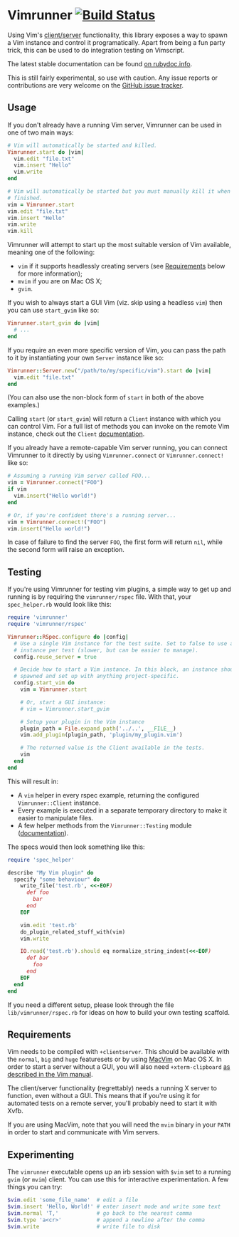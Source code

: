 # Vimrunner [![Build Status](https://secure.travis-ci.org/AndrewRadev/vimrunner.png?branch=master)](http://travis-ci.org/AndrewRadev/vimrunner)

Using Vim's
[client/server](http://vimdoc.sourceforge.net/htmldoc/remote.html#clientserver)
functionality, this library exposes a way to spawn a Vim instance and control
it programatically. Apart from being a fun party trick, this can be used to do
integration testing on Vimscript.

The latest stable documentation can be found
[on rubydoc.info](http://rubydoc.info/gems/vimrunner/frames).

This is still fairly experimental, so use with caution. Any issue reports or
contributions are very welcome on the
[GitHub issue tracker](https://github.com/AndrewRadev/Vimrunner/issues).

## Usage

If you don't already have a running Vim server, Vimrunner can be used in one
of two main ways:

```ruby
# Vim will automatically be started and killed.
Vimrunner.start do |vim|
  vim.edit "file.txt"
  vim.insert "Hello"
  vim.write
end
```

```ruby
# Vim will automatically be started but you must manually kill it when you are
# finished.
vim = Vimrunner.start
vim.edit "file.txt"
vim.insert "Hello"
vim.write
vim.kill
```

Vimrunner will attempt to start up the most suitable version of Vim available,
meaning one of the following:

* `vim` if it supports headlessly creating servers (see [Requirements](#requirements) below for more information);
* `mvim` if you are on Mac OS X;
* `gvim`.

If you wish to always start a GUI Vim (viz. skip using a headless `vim`) then
you can use `start_gvim` like so:

```ruby
Vimrunner.start_gvim do |vim|
  # ...
end
```

If you require an even more specific version of Vim, you can pass the path to
it by instantiating your own `Server` instance like so:

```ruby
Vimrunner::Server.new("/path/to/my/specific/vim").start do |vim|
  vim.edit "file.txt"
end
```

(You can also use the non-block form of `start` in both of the above
examples.)

Calling `start` (or `start_gvim`) will return a `Client` instance with which
you can control Vim. For a full list of methods you can invoke on the remote
Vim instance, check out the `Client`
[documentation](http://rubydoc.info/gems/vimrunner/Vimrunner/Client).

If you already have a remote-capable Vim server running, you can connect
Vimrunner to it directly by using `Vimrunner.connect` or `Vimrunner.connect!`
like so:

```ruby
# Assuming a running Vim server called FOO...
vim = Vimrunner.connect("FOO")
if vim
  vim.insert("Hello world!")
end

# Or, if you're confident there's a running server...
vim = Vimrunner.connect!("FOO")
vim.insert("Hello world!")
```

In case of failure to find the server `FOO`, the first form will return `nil`,
while the second form will raise an exception.

## Testing

If you're using Vimrunner for testing vim plugins, a simple way to get up and
running is by requiring the `vimrunner/rspec` file. With that, your
`spec_helper.rb` would look like this:

``` ruby
require 'vimrunner'
require 'vimrunner/rspec'

Vimrunner::RSpec.configure do |config|
  # Use a single Vim instance for the test suite. Set to false to use an
  # instance per test (slower, but can be easier to manage).
  config.reuse_server = true

  # Decide how to start a Vim instance. In this block, an instance should be
  # spawned and set up with anything project-specific.
  config.start_vim do
    vim = Vimrunner.start

    # Or, start a GUI instance:
    # vim = Vimrunner.start_gvim

    # Setup your plugin in the Vim instance
    plugin_path = File.expand_path('../..', __FILE__)
    vim.add_plugin(plugin_path, 'plugin/my_plugin.vim')

    # The returned value is the Client available in the tests.
    vim
  end
end
```

This will result in:

- A `vim` helper in every rspec example, returning the configured
  `Vimrunner::Client` instance.
- Every example is executed in a separate temporary directory to make it easier
  to manipulate files.
- A few helper methods from the `Vimrunner::Testing` module
  ([documentation](http://rubydoc.info/gems/vimrunner/Vimrunner/Testing)).

The specs would then look something like this:

``` ruby
require 'spec_helper'

describe "My Vim plugin" do
  specify "some behaviour" do
    write_file('test.rb', <<-EOF)
      def foo
        bar
      end
    EOF

    vim.edit 'test.rb'
    do_plugin_related_stuff_with(vim)
    vim.write

    IO.read('test.rb').should eq normalize_string_indent(<<-EOF)
      def bar
        foo
      end
    EOF
  end
end
```

If you need a different setup, please look through the file
`lib/vimrunner/rspec.rb` for ideas on how to build your own testing scaffold.

## Requirements

Vim needs to be compiled with `+clientserver`. This should be available with
the `normal`, `big` and `huge` featuresets or by using
[MacVim](http://code.google.com/p/macvim/) on Mac OS X. In order to start a
server without a GUI, you will also need `+xterm-clipboard` [as described in
the Vim
manual](http://vimdoc.sourceforge.net/htmldoc/remote.html#x11-clientserver).

The client/server functionality (regrettably) needs a running X server to
function, even without a GUI. This means that if you're using it for
automated tests on a remote server, you'll probably need to start it with
Xvfb.

If you are using MacVim, note that you will need the `mvim` binary in your
`PATH` in order to start and communicate with Vim servers.

## Experimenting

The `vimrunner` executable opens up an irb session with `$vim` set to a running
`gvim` (or `mvim`) client. You can use this for interactive experimentation. A
few things you can try:

``` ruby
$vim.edit 'some_file_name'  # edit a file
$vim.insert 'Hello, World!' # enter insert mode and write some text
$vim.normal 'T,'            # go back to the nearest comma
$vim.type 'a<cr>'           # append a newline after the comma
$vim.write                  # write file to disk
```

